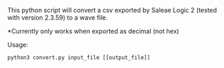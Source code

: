 This python script will convert a csv exported by Saleae Logic 2 (tested with version 2.3.59) to a wave file.
<p>
*Currently only works when exported as decimal (not hex)
<p>
Usage:

`python3 convert.py input_file [[output_file]]`